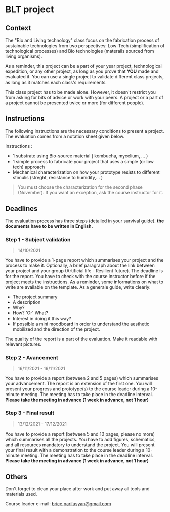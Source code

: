# BLT project
## Context

The "Bio and Living technology" class focus on the fabrication process of sustainable technologies from two perspectives: Low-Tech (simplification of technological processes) and Bio technologies (materails sourced from living organisms). 

As a reminder, this project can be a part of your year project, technological expedition, or any other project, as long as you prove that **YOU** made and  evaluated it. You can use a single project to validate different class projects, as long as it matches each class's requirements.

This class project has to be made alone. However, it doesn't restrict you from asking for bits of advice or work with your peers. A project or a part of a project cannot be presented twice or more (for different people).



## Instructions

The following instructions are the necessary conditions to present a project. The evaluation comes from a notation sheet given below.

Instructions :
- 1 substrate using Bio-source material ( kombucha, mycelium, ... )
- 1 simple process to fabricate your project that uses a simple (or low tech) approach  
- Mechanical characterization on how your prototype resists to different stimulis (streght, resistance to humidity,... )

> You must choose the characterization for the second phase (November).
> If you want an exception, ask the course instructor for it.


## Deadlines

The evaluation process has three steps (detailed in your survival guide).
**the documents have to be written in English.**

### Step 1 - Subject validation

> 14/10/2021

You have to provide a 1-page report which summarises your project and the process to make it. Optionally, a brief paragraph about the link between your project and your group (Artificial life - Resilient future). 
The deadline is for the report. You have to check with the course instructor before if the project meets the instructions. 
As a reminder, some informations on what to write are available on  the template.  As a generale guide, write clearly: 
 * The project summary
 * A description
 * Why? 
 * How? 'Or' What? 
 * Interest in doing it this way?
  * If possible a mini moodboard in order to understand the aesthetic mobilized and the direction of the project. 

The quality of the report is a part of the evaluation. Make it readable with relevant pictures. 


### Step 2 - Avancement

> 16/11/2021 - 19/11/2021

You have to provide a report (between 2 and 5 pages) which summarises your advancement. The report is an extension of the first one. You will present your progress and prototype(s) to the course leader during a 10-minute meeting. The meeting has to take place in the deadline interval. 
**Please take the meeting in advance (1 week in advance, not 1 hour)**

### Step 3 - Final result

> 13/12/2021 - 17/12/2021

You have to provide a report (between 5 and 10 pages, please no more) which summarises all the projects. You have to add figures, schematics, and all resources mandatory to understand the project. You will present your final result with a demonstration to the course leader during a 10-minute meeting. The meeting has to take place in the deadline interval.
**Please take the meeting in advance (1 week in advance, not 1 hour)**

## Others

Don't forget to clean your place after work and put away all tools and materials used.

Course leader e-mail: brice.parilusyan@gmail.com
